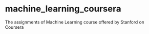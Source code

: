 # machine_learning_coursera
The assignments of Machine Learning course offered by Stanford on Coursera 
